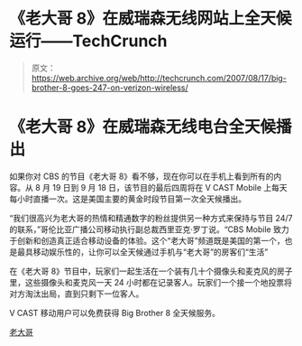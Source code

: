 # 《老大哥 8》在威瑞森无线网站上全天候运行——TechCrunch

> 原文：<https://web.archive.org/web/http://techcrunch.com/2007/08/17/big-brother-8-goes-247-on-verizon-wireless/>

# 《老大哥 8》在威瑞森无线电台全天候播出

如果你对 CBS 的节目《老大哥 8》看不够，现在你可以在手机上看到所有的内容。从 8 月 19 日到 9 月 18 日，该节目的最后四周将在 V CAST Mobile 上每天每小时直播一次。这是美国主要的黄金时段节目第一次全天候播出。

“我们很高兴为老大哥的热情和精通数字的粉丝提供另一种方式来保持与节目 24/7 的联系，”哥伦比亚广播公司移动执行副总裁西里亚克·罗丁说。“CBS Mobile 致力于创新和创造真正适合移动设备的体验。这个“老大哥”频道既是美国的第一个，也是最具移动娱乐性的，让你可以全天候通过手机与“老大哥”的房客们“生活”

在《老大哥 8》节目中，玩家们一起生活在一个装有几十个摄像头和麦克风的房子里，这些摄像头和麦克风一天 24 小时都在记录客人。玩家们一个接一个地投票将对方淘汰出局，直到只剩下一位客人。

V CAST 移动用户可以免费获得 Big Brother 8 全天候服务。

[老大哥](www.cbs.com/primetime/bigbrother8/)